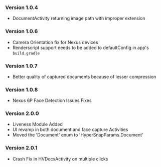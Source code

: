 ### Version 1.0.4
- DocumentActivity returning image path with improper extension

### Version 1.0.6
- Camera Orientation fix for Nexus devices
- Renderscript support needs to be added to defaultConfig in app's `build.gradle`

### Version 1.0.7
- Better quality of captured documents because of lesser compression

### Version 1.0.8
- Nexus 6P Face Detection Issues Fixes

### Version 2.0.0
- Liveness Module Added
- UI revamp in both document and face capture Activities
- Moved the 'Document' enum to 'HyperSnapParams.Document'

### Version 2.0.1
- Crash Fix in HVDocsActivity on multiple clicks
